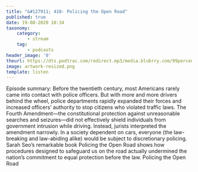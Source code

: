 ```yaml
---
title: "&#127911; 410- Policing the Open Road"
published: true
date: 19-08-2020 10:34
taxonomy:
    category:
        - stream
    tag:
        - podcasts
header_image: '0'
theurl: https://dts.podtrac.com/redirect.mp3/media.blubrry.com/99percentinvisible/dovetail.prxu.org/96/9ed96aa9-6a54-4228-915e-4dbfee06006a/410_Policing_the_Open_Road_pt01.mp3
image: artwork-resized.png
template: listen
--- 
```

Episode summary: Before the twentieth century, most Americans rarely came into contact with police officers. But with more and more drivers behind the wheel, police departments rapidly expanded their forces and increased officers’ authority to stop citizens who violated traffic laws. The Fourth Amendment—the constitutional protection against unreasonable searches and seizures—did not effectively shield individuals from government intrusion while driving. Instead, jurists interpreted the amendment narrowly. In a society dependent on cars, everyone (the law-breaking and law-abiding alike) would be subject to discretionary policing. Sarah Seo’s remarkable book Policing the Open Road shows how procedures designed to safeguard us on the road actually undermined the nation’s commitment to equal protection before the law. Policing the Open Road

